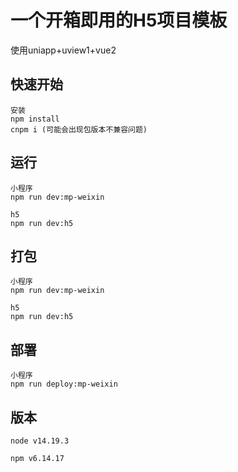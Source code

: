 # 一个开箱即用的H5项目模板
使用uniapp+uview1+vue2

## 快速开始
```
安装
npm install
cnpm i (可能会出现包版本不兼容问题)
```

## 运行
```
小程序
npm run dev:mp-weixin

h5
npm run dev:h5
```

## 打包
```
小程序
npm run dev:mp-weixin

h5
npm run dev:h5
```

## 部署
```
小程序
npm run deploy:mp-weixin
```

## 版本
```
node v14.19.3

npm v6.14.17
```



